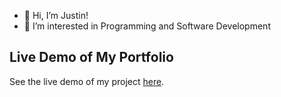 - 👋 Hi, I’m Justin!
- 👀 I’m interested in Programming and Software Development


## Live Demo of My Portfolio
See the live demo of my project [here](https://justinjurolan.github.io/my-portfolio/).

<!---
justinjurolan/justinjurolan is a ✨ special ✨ repository because its `README.md` (this file) appears on your GitHub profile.
You can click the Preview link to take a look at your changes.
--->

